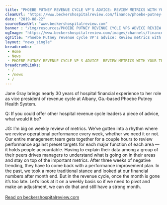 ```yaml
--- 
title: "PHOEBE PUTNEY REVENUE CYCLE VP'S ADVICE: REVIEW METRICS WITH YOUR TEAM WEEKLY"
cleanUrl: "https://www.beckershospitalreview.com/finance/phoebe-putney-revenue-cycle-vp-s-advice-review-metrics-with-your-team-weekly.html"
date: "2019-08-22"
sourceBaseUrl: "www.beckershospitalreview.com"
banner : "/img/resources/PHOEBE PUTNEY REVENUE CYCLE VPS ADVICE REVIEW METRICS WITH YOUR TEAM WEEKLY.png"
ogImage: "https://www.beckershospitalreview.com/images/channels/finance/5.jpg"
ogTitle: "Phoebe Putney revenue cycle VP's advice: Review metrics with your team weekly. Jane Gray brings nearly 30 years of hospital financial experience to her role as vice president of revenue cycle at Albany, Ga.-based Phoebe Putney Health System."
layout: "news_single"
breadcrumbs:
 - Home
 - News
 - PHOEBE PUTNEY REVENUE CYCLE VP S ADVICE  REVIEW METRICS WITH YOUR TEAM WEEKLY
breadcrumbLinks:
 - / 
 - /news
 - / 
---
```

<p>Jane Gray brings nearly 30 years of hospital financial experience to her role as vice president of revenue cycle at Albany, Ga.-based Phoebe Putney Health System.</p><p>Q: If you could offer other hospital revenue cycle leaders a piece of advice, what would it be?</p><p>JG: I’m big on weekly review of metrics. We’ve gotten into a rhythm where we review operational performance every week, whether we need it or not. Our entire management team gets together for a couple hours to review performance against preset targets for each major function of each area — it holds people accountable. Having to explain their data among a group of their peers drives managers to understand what is going on in their areas and stay on top of the important metrics. After three weeks of negative trending, they have to come back with a performance improvement plan. In the past, we took a more traditional stance and looked at our financial numbers after month end. But in the revenue cycle, once the month is gone it’s too late. Let’s look at it on a weekly basis so if we need to pivot and make an adjustment, we can do that and still have a strong month.<br><br><a href="https://www.beckershospitalreview.com/finance/phoebe-putney-revenue-cycle-vp-s-advice-review-metrics-with-your-team-weekly.html">Read on beckershospitalreview.com</a></p>
